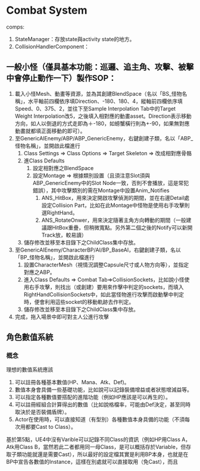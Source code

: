 # Combat System

comps:
1. StateManager：存放state與activity state的地方。
2. CollisionHandlerComponent：



## 一般小怪（僅具基本功能：巡邏、追主角、攻擊、被擊中會停止動作一下）製作SOP：
1. 載入小怪Mesh、動畫等資源，並為其創建BlendSpace（名以「BS_怪物名稱」，水平軸前四欄依序填Direction、-180、180、4，縱軸前四欄依序填Speed、0、375、2，並往下至Sample Interpolation Tab中的Target Weight Interpolation改5，之後填入相對應的動畫asset。Direction表示移動方向，如人以倒退的方式走即為＋-180，如螃蟹橫行則為+-90，如果無對應動畫就都填正面移動的即可）。
2. 至GenericAIEnemy/ABP/ABP_GenericEnemy，右鍵創建子類，名以「ABP_怪物名稱」，並開啟此檔進行
   1. Class Settings => Class Options => Target Skeleton => 改成相對應骨骼
   2. 進Class Defaults 
      1. 設定相對應之BlendSpace
      2. 設定Montage => 根據類別設置（且須注意Slot須與ABP_GenericEnemy中的Slot Node一致，否則不會播放，這是常犯錯誤），其中攻擊類別的需在Montage中設置Anim_Notifies
         1. ANS_HitBox，用來決定開啟攻擊偵測的期間，並在右邊Detail處設定Collision Part，比如在此Montage中怪物是使用右手攻擊則選RightHand。
         2. ANS_RotateOnwer，用來決定隨著主角方向轉動的期間（一般建議跟HitBox重疊，但稍微寬點。另外第二個之後的Notify可以新開Track放，較易讀） 
   3. 儲存修改並移至本目錄下之ChildClass集中存放。
3. 至GenericAIEnemy/CharacterBP/AI/BP_BaseAI，右鍵創建子類，名以「BP_怪物名稱」，並開啟此檔進行
   1. 設置CharacterMesh（視情況調整Capsule尺寸或人物方向等），並指定對應之ABP。
   2. 進入Class Defaults => Combat Tab=>CollisionSockets，比如說小怪使用右手攻擊，則找出（或創建）要用來作擊中判定的sockets，而填入RightHandCollisionSockets中，如此當怪物進行攻擊而啟動擊中判定時，便會利用這些socket的移動軌跡去作判定。
   3. 儲存修改並移至本目錄下之ChildClass集中存放。
4. 完成，拖入場景中即可對主人公進行攻擊


## 角色數值系統
### 概念
理想的數值系統應該
1. 可以註冊各種基本數值(HP、Mana、Atk、Def)。
2. 數值本身會具備一些基礎功能，比如說可以記錄裝備增益或者狀態增減益等。
3. 可以指定各種數值要搭配的進階功能（例如HP應該是可以再生的）。
4. 可以註冊經組合計算得出的數值（比如說格檔率，可能由Def決定，甚至同時取決於是否裝備盾牌）。
5. Actor在使用時，可以直接知道（有型別）各種數值本身具備的功能（不須每次用都要Cast to Class）。

基於第5點，UE4中沒有Varible可以記錄不同Class的資訊（例如HP用Class A，Atk用Class B，當然若此二者都用同一母Class，是可以概括存於Variable，但存取子類功能就還是需要Cast），所以最好的設定檔其實是利用BP本身，也就是在BP中宣告各數值的Instance，這樣在別處就可以直接取用（免Cast），而且